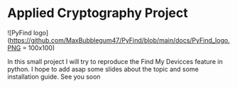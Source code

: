 # Applied Cryptography Project
![PyFind logo](https://github.com/MaxBubblegum47/PyFind/blob/main/docs/PyFind_logo.PNG = 100x100)

In this small project I will try to reproduce the Find My Devicces feature in python. I hope to add asap some slides about the topic and some installation guide. See you soon